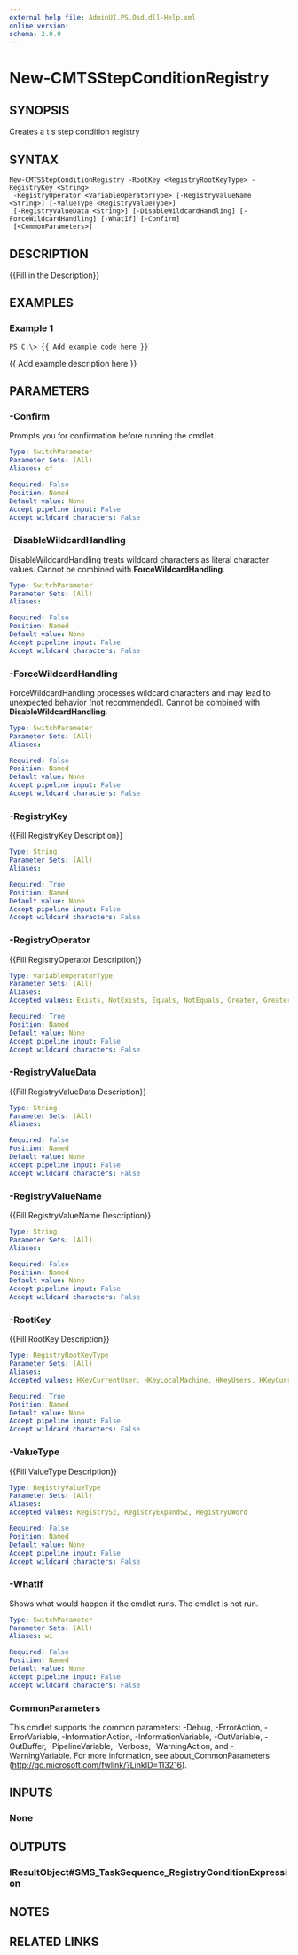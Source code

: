 ```yaml
---
external help file: AdminUI.PS.Osd.dll-Help.xml
online version: 
schema: 2.0.0
---
```


# New-CMTSStepConditionRegistry

## SYNOPSIS
Creates a t s step condition registry

## SYNTAX

```
New-CMTSStepConditionRegistry -RootKey <RegistryRootKeyType> -RegistryKey <String>
 -RegistryOperator <VariableOperatorType> [-RegistryValueName <String>] [-ValueType <RegistryValueType>]
 [-RegistryValueData <String>] [-DisableWildcardHandling] [-ForceWildcardHandling] [-WhatIf] [-Confirm]
 [<CommonParameters>]
```

## DESCRIPTION
{{Fill in the Description}}

## EXAMPLES

### Example 1
```
PS C:\> {{ Add example code here }}
```

{{ Add example description here }}

## PARAMETERS

### -Confirm
Prompts you for confirmation before running the cmdlet.

```yaml
Type: SwitchParameter
Parameter Sets: (All)
Aliases: cf

Required: False
Position: Named
Default value: None
Accept pipeline input: False
Accept wildcard characters: False
```

### -DisableWildcardHandling
DisableWildcardHandling treats wildcard characters as literal character values. Cannot be combined with **ForceWildcardHandling**.

```yaml
Type: SwitchParameter
Parameter Sets: (All)
Aliases: 

Required: False
Position: Named
Default value: None
Accept pipeline input: False
Accept wildcard characters: False
```

### -ForceWildcardHandling
ForceWildcardHandling processes wildcard characters and may lead to unexpected behavior (not recommended). Cannot be combined with **DisableWildcardHandling**.

```yaml
Type: SwitchParameter
Parameter Sets: (All)
Aliases: 

Required: False
Position: Named
Default value: None
Accept pipeline input: False
Accept wildcard characters: False
```

### -RegistryKey
{{Fill RegistryKey Description}}

```yaml
Type: String
Parameter Sets: (All)
Aliases: 

Required: True
Position: Named
Default value: None
Accept pipeline input: False
Accept wildcard characters: False
```

### -RegistryOperator
{{Fill RegistryOperator Description}}

```yaml
Type: VariableOperatorType
Parameter Sets: (All)
Aliases: 
Accepted values: Exists, NotExists, Equals, NotEquals, Greater, GreaterEqual, Less, LessEqual

Required: True
Position: Named
Default value: None
Accept pipeline input: False
Accept wildcard characters: False
```

### -RegistryValueData
{{Fill RegistryValueData Description}}

```yaml
Type: String
Parameter Sets: (All)
Aliases: 

Required: False
Position: Named
Default value: None
Accept pipeline input: False
Accept wildcard characters: False
```

### -RegistryValueName
{{Fill RegistryValueName Description}}

```yaml
Type: String
Parameter Sets: (All)
Aliases: 

Required: False
Position: Named
Default value: None
Accept pipeline input: False
Accept wildcard characters: False
```

### -RootKey
{{Fill RootKey Description}}

```yaml
Type: RegistryRootKeyType
Parameter Sets: (All)
Aliases: 
Accepted values: HKeyCurrentUser, HKeyLocalMachine, HKeyUsers, HKeyCurrentConfig

Required: True
Position: Named
Default value: None
Accept pipeline input: False
Accept wildcard characters: False
```

### -ValueType
{{Fill ValueType Description}}

```yaml
Type: RegistryValueType
Parameter Sets: (All)
Aliases: 
Accepted values: RegistrySZ, RegistryExpandSZ, RegistryDWord

Required: False
Position: Named
Default value: None
Accept pipeline input: False
Accept wildcard characters: False
```

### -WhatIf
Shows what would happen if the cmdlet runs.
The cmdlet is not run.

```yaml
Type: SwitchParameter
Parameter Sets: (All)
Aliases: wi

Required: False
Position: Named
Default value: None
Accept pipeline input: False
Accept wildcard characters: False
```

### CommonParameters
This cmdlet supports the common parameters: -Debug, -ErrorAction, -ErrorVariable, -InformationAction, -InformationVariable, -OutVariable, -OutBuffer, -PipelineVariable, -Verbose, -WarningAction, and -WarningVariable. For more information, see about_CommonParameters (http://go.microsoft.com/fwlink/?LinkID=113216).

## INPUTS

### None

## OUTPUTS

### IResultObject#SMS_TaskSequence_RegistryConditionExpression

## NOTES

## RELATED LINKS

